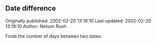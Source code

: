 ## Date difference 
Originally published: 2002-02-20 13:19:10 
Last updated: 2002-02-20 13:19:10 
Author: Nelson Rush 
 
Finds the number of days between two dates.